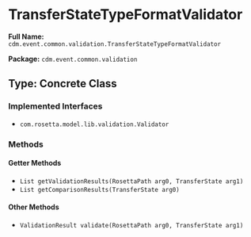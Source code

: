 # TransferStateTypeFormatValidator

**Full Name:** `cdm.event.common.validation.TransferStateTypeFormatValidator`

**Package:** `cdm.event.common.validation`

## Type: Concrete Class

### Implemented Interfaces

- `com.rosetta.model.lib.validation.Validator`

### Methods

#### Getter Methods

- `List getValidationResults(RosettaPath arg0, TransferState arg1)`
- `List getComparisonResults(TransferState arg0)`

#### Other Methods

- `ValidationResult validate(RosettaPath arg0, TransferState arg1)`

